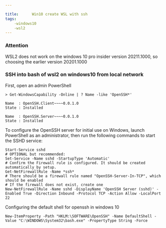 ```yaml
---

title:      Win10 create WSL with ssh
tags:
    -windows10
    -wsl2
---
```


### Attention
WSL2 does not work on the windows 10 pro insider version 20211.1000, so choosing the earlier version 20201.1000

### SSH into bash of wsl2 on windows10 from local network

First, open an admin PowerShell
```
> Get-WindowsCapability -Online | ? Name -like 'OpenSSH*'

Name  : OpenSSH.Client~~~~0.0.1.0
State : Installed

Name  : OpenSSH.Server~~~~0.0.1.0
State : Installed

```

To configure the OpenSSH server for initial use on Windows, launch PowerShell as an administrator, then run the following commands to start the SSHD service:
```
Start-Service sshd
# OPTIONAL but recommended:
Set-Service -Name sshd -StartupType 'Automatic'
# Confirm the Firewall rule is configured. It should be created automatically by setup.
Get-NetFirewallRule -Name *ssh*
# There should be a firewall rule named "OpenSSH-Server-In-TCP", which should be enabled
# If the firewall does not exist, create one
New-NetFirewallRule -Name sshd -DisplayName 'OpenSSH Server (sshd)' -Enabled True -Direction Inbound -Protocol TCP -Action Allow -LocalPort 22
```

Configuring the default shell for openssh in windows 10
```
New-ItemProperty -Path "HKLM:\SOFTWARE\OpenSSH" -Name DefaultShell -Value "C:\WINDOWS\System32\bash.exe" -PropertyType String -Force

```
